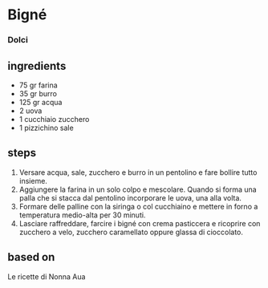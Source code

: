 



# Bigné
  
### Dolci
## ingredients
  
* 75 gr farina  
* 35 gr burro  
* 125 gr acqua  
* 2 uova  
* 1 cucchiaio zucchero  
* 1 pizzichino sale
## steps
  
1. Versare acqua, sale, zucchero e burro in un pentolino e fare bollire tutto insieme.  
1. Aggiungere la farina in un solo colpo e mescolare. Quando si forma una palla che si stacca dal pentolino incorporare le uova, una alla volta.   
1. Formare delle palline con la siringa o col cucchiaino e mettere in forno a temperatura medio-alta per 30 minuti.  
1. Lasciare raffreddare, farcire i bigné con crema pasticcera e ricoprire con zucchero a velo, zucchero caramellato oppure glassa di cioccolato.
## based on
  
Le ricette di Nonna Aua